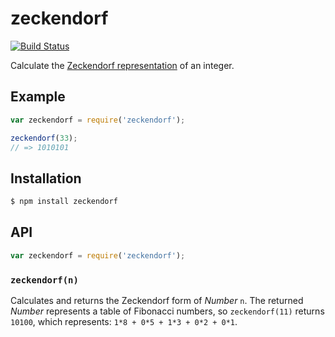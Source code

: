 # zeckendorf

[![Build Status](https://travis-ci.org/KenanY/zeckendorf.svg)](https://travis-ci.org/KenanY/zeckendorf)

Calculate the [Zeckendorf representation][] of an integer.

## Example

``` javascript
var zeckendorf = require('zeckendorf');

zeckendorf(33);
// => 1010101
```

## Installation

``` bash
$ npm install zeckendorf
```

## API

``` javascript
var zeckendorf = require('zeckendorf');
```

### `zeckendorf(n)`

Calculates and returns the Zeckendorf form of _Number_ `n`. The returned
_Number_ represents a table of Fibonacci numbers, so `zeckendorf(11)` returns
`10100`, which represents: `1*8 + 0*5 + 1*3 + 0*2 + 0*1`.


   [Zeckendorf representation]: https://en.wikipedia.org/wiki/Zeckendorf's_theorem
